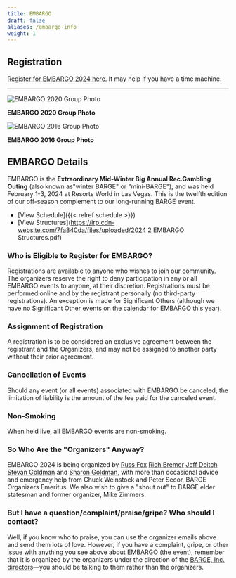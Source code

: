 ```yaml
---
title: EMBARGO
draft: false
aliases: /embargo-info
weight: 1
---
```


Registration
-------

[Register for EMBARGO 2024 here.](https://barge.regfox.com/embargo-2024)
It may help if you have a time machine.

__________


![EMBARGO 2020 Group Photo](https://lirp.cdn-website.com/7fa840da/dms3rep/multi/opt/EMBARGO+2020+Attendee+Photo-1920w.jpg)

**EMBARGO 2020 Group Photo**

![EMBARGO 2016 Group Photo](https://irp-cdn.multiscreensite.com/7fa840da/dms3rep/multi/EMBARGO-202016-20Group-20Photo-800x533.jpg)

**EMBARGO 2016 Group Photo**

## EMBARGO Details

EMBARGO is the
**Extraordinary Mid-Winter Big Annual Rec.Gambling Outing**
(also known as&quot;winter BARGE&quot; or &quot;mini-BARGE&quot;), and was held February 1-3, 2024
at Resorts World in Las Vegas. This is the twelfth edition of our
off-season complement to our long-running BARGE event.

* [View Schedule]({{< relref schedule >}})
* [View Structures](https://irp.cdn-website.com/7fa840da/files/uploaded/2024 2 EMBARGO Structures.pdf)
                                        
### Who is Eligible to Register for EMBARGO?

Registrations are available to anyone who wishes to join our community.
The organizers reserve the right to deny participation in any or all EMBARGO 
events to anyone, at their discretion.  Registrations must be performed 
online and by the registrant personally (no third-party registrations). 
An exception is made for Significant Others (although we have no Significant
Other events on the calendar for EMBARGO this year).

### Assignment of Registration

A registration is to be considered an exclusive agreement between the 
registrant and the Organizers, and may not be assigned to 
another party without their prior agreement.

### Cancellation of Events

Should any event (or all events) associated with EMBARGO be canceled, 
the limitation of liability is the amount of the fee paid for the 
canceled event.

### Non-Smoking

When held live, all EMBARGO events are non-smoking. 

### So Who Are the &quot;Organizers&quot; Anyway?

EMBARGO 2024 is being organized by
[Russ Fox](russ@barge.org)
[Rich Bremer](omaholic@barge.org)
[Jeff Deitch](blofeld@barge.org)
[Stevan Goldman](goldie@barge.org)
and
[Sharon Goldman](sharon@barge.org),
with more than occasional advice and emergency help from Chuck Weinstock and
Peter Secor, BARGE Organizers Emeritus. We also wish to give a &quot;shout
out&quot; to BARGE elder statesman and former organizer, Mike Zimmers.

### But I have a question/complaint/praise/gripe? Who should I contact?

Well, if you know who to praise, you can use the organizer emails above and
send them lots of love. However, if you have a complaint, gripe, or other issue
with anything you see above about EMBARGO (the event), remember that it is
organized by the organizers under the direction of the [BARGE,
Inc. directors](/inc/officers)&mdash;you should be talking to them
rather than the organizers.
